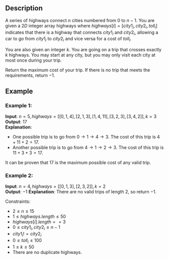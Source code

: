 ## Description
A series of highways connect $n$ cities numbered from $0$ to $n - 1$. You are given a $2D$ integer array highways where $highways[i] = [city1_i, city2_i, toll_i]$ indicates that there is a highway that connects $city1_i$ and $city2_i$, allowing a car to go from $city1_i$ to $city2_i$ and vice versa for a cost of $toll_i$.

You are also given an integer $k$. You are going on a trip that crosses exactly $k$ highways. You may start at any city, but you may only visit each city at most once during your trip.

Return the maximum cost of your trip. If there is no trip that meets the requirements, return $-1$.

## Example
### Example 1:
**Input**: $n = 5, highways = [[0,1,4],[2,1,3],[1,4,11],[3,2,3],[3,4,2]], k = 3$  
**Output**: $17$  
**Explanation**:
- One possible trip is to go from $0 \rightarrow 1 \rightarrow 4 \rightarrow 3$. The cost of this trip is $4 + 11 + 2 = 17$.
- Another possible trip is to go from $4 \rightarrow 1 \rightarrow 2 \rightarrow 3$. The cost of this trip is $11 + 3 + 3 = 17$.

It can be proven that $17$ is the maximum possible cost of any valid trip.

### Example 2:
**Input**: $n = 4, highways = [[0,1,3],[2,3,2]], k = 2$  
**Output**: $-1$
**Explanation**: There are no valid trips of length $2$, so return $-1$.
 

Constraints:
- $2 \leq n \leq 15$
- $1 \leq highways.length \leq 50$
- $highways[i].length == 3$
- $0 \leq city1_i, city2_i \leq n - 1$
- $city1_i != city2_i$
- $0 \leq toll_i \leq 100$
- $1 \leq k \leq 50$
- There are no duplicate highways.
